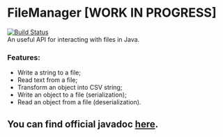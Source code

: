 # FileManager [WORK IN PROGRESS]
[![Build Status](https://travis-ci.org/acerbisgianluca/FileManager.svg?branch=master)](https://travis-ci.org/acerbisgianluca/FileManager)<br>
An useful API for interacting with files in Java.
### Features:
* Write a string to a file;
* Read text from a file;
* Transform an object into CSV string;
* Write an object to a file (serialization);
* Read an object from a file (deserialization).
## You can find official javadoc <a href="https://acerbisgianluca.github.io/FileManager/">here</a>.
